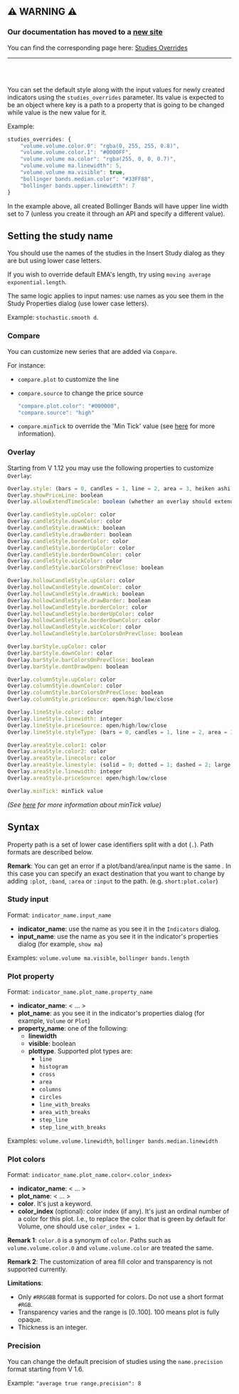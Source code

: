 ## :warning: WARNING :warning:

### Our documentation has moved to a [new site](https://www.tradingview.com/charting-library-docs/)

You can find the corresponding page here: [Studies Overrides
](https://www.tradingview.com/charting-library-docs/latest/customization/overrides/Studies-Overrides)

---

<br/>
<br/>

You can set the default style along with the input values for newly created indicators using the `studies_overrides` parameter.
Its value is expected to be an object where key is a path to a property that is going to be changed while value is the new value for it.

Example:

```javascript
studies_overrides: {
    "volume.volume.color.0": "rgba(0, 255, 255, 0.8)",
    "volume.volume.color.1": "#0000FF",
    "volume.volume ma.color": "rgba(255, 0, 0, 0.7)",
    "volume.volume ma.linewidth": 5,
    "volume.volume ma.visible": true,
    "bollinger bands.median.color": "#33FF88",
    "bollinger bands.upper.linewidth": 7
}
```

In the example above, all created Bollinger Bands will have upper line width set to 7 (unless you create it through an API and specify a different value).

## Setting the study name

You should use the names of the studies in the Insert Study dialog as they are but using lower case letters.

If you wish to override default EMA's length, try using `moving average exponential.length`.

The same logic applies to input names: use names as you see them in the Study Properties dialog (use lower case letters).

Example: `stochastic.smooth d`.

### Compare

You can customize new series that are added via `Compare`.

For instance:

- `compare.plot` to customize the line
- `compare.source` to change the price source

  ```javascript
  "compare.plot.color": "#000000",
  "compare.source": "high"
  ```

- `compare.minTick` to override the 'Min Tick' value (see [here](Overrides#minTick) for more information).

### Overlay

Starting from V 1.12 you may use the following properties to customize `Overlay`:

```javascript
Overlay.style: (bars = 0, candles = 1, line = 2, area = 3, heiken ashi = 8, hollow candles = 9, columns = 13)
Overlay.showPriceLine: boolean
Overlay.allowExtendTimeScale: boolean (whether an overlay should extend time axis, the property is used only when 'secondary_series_extend_time_scale' featureset is enabled)

Overlay.candleStyle.upColor: color
Overlay.candleStyle.downColor: color
Overlay.candleStyle.drawWick: boolean
Overlay.candleStyle.drawBorder: boolean
Overlay.candleStyle.borderColor: color
Overlay.candleStyle.borderUpColor: color
Overlay.candleStyle.borderDownColor: color
Overlay.candleStyle.wickColor: color
Overlay.candleStyle.barColorsOnPrevClose: boolean

Overlay.hollowCandleStyle.upColor: color
Overlay.hollowCandleStyle.downColor: color
Overlay.hollowCandleStyle.drawWick: boolean
Overlay.hollowCandleStyle.drawBorder: boolean
Overlay.hollowCandleStyle.borderColor: color
Overlay.hollowCandleStyle.borderUpColor: color
Overlay.hollowCandleStyle.borderDownColor: color
Overlay.hollowCandleStyle.wickColor: color
Overlay.hollowCandleStyle.barColorsOnPrevClose: boolean

Overlay.barStyle.upColor: color
Overlay.barStyle.downColor: color
Overlay.barStyle.barColorsOnPrevClose: boolean
Overlay.barStyle.dontDrawOpen: boolean

Overlay.columnStyle.upColor: color
Overlay.columnStyle.downColor: color
Overlay.columnStyle.barColorsOnPrevClose: boolean
Overlay.columnStyle.priceSource: open/high/low/close

Overlay.lineStyle.color: color
Overlay.lineStyle.linewidth: integer
Overlay.lineStyle.priceSource: open/high/low/close
Overlay.lineStyle.styleType: (bars = 0, candles = 1, line = 2, area = 3, heiken ashi = 8, hollow candles = 9, columns = 13)

Overlay.areaStyle.color1: color
Overlay.areaStyle.color2: color
Overlay.areaStyle.linecolor: color
Overlay.areaStyle.linestyle: (solid = 0; dotted = 1; dashed = 2; large dashed = 3)
Overlay.areaStyle.linewidth: integer
Overlay.areaStyle.priceSource: open/high/low/close

Overlay.minTick: minTick value
```

_(See [here](Overrides#minTick) for more information about minTick value)_

## Syntax

Property path is a set of lower case identifiers split with a dot (`.`). Path formats are described below.

**Remark**: You can get an error if a plot/band/area/input name is the same .
In this case you can specify an exact destination that you want to change by adding `:plot`, `:band`, `:area` or `:input` to the path. (e.g. `short:plot.color`)

### Study input

Format: `indicator_name.input_name`

- **indicator_name**: use the name as you see it in the `Indicators` dialog.
- **input_name**: use the name as you see it in the indicator's properties dialog (for example, `show ma`)

Examples: `volume.volume ma.visible`, `bollinger bands.length`

### Plot property

Format: `indicator_name.plot_name.property_name`

- **indicator_name**:  < ... >
- **plot_name**: as you see it in the indicator's properties dialog (for example, `Volume` or `Plot`)
- **property_name**: one of the following:
  - **linewidth**
  - **visible**: boolean
  - **plottype**. Supported plot types are:
    - `line`
    - `histogram`
    - `cross`
    - `area`
    - `columns`
    - `circles`
    - `line_with_breaks`
    - `area_with_breaks`
    - `step_line`
    - `step_line_with_breaks`

Examples: `volume.volume.linewidth`, `bollinger bands.median.linewidth`

### Plot colors

Format: `indicator_name.plot_name.color<.color_index>`

- **indicator_name**: < ... >
- **plot_name**: < ... >
- **color**. It's just a keyword.
- **color_index** (optional): color index (if any). It's just an ordinal number of a color for this plot.
  I.e., to replace the color that is green by default for Volume, one should use `color_index = 1`.

**Remark 1**: `color.0` is a synonym of `color`. Paths such as `volume.volume.color.0` and `volume.volume.color` are treated the same.

**Remark 2**: The customization of area fill color and transparency is not supported currently.

**Limitations**:

- Only `#RRGGBB` format is supported for colors. Do not use a short format `#RGB`.
- Transparency varies and the range is [0..100]. 100 means plot is fully opaque.
- Thickness is an integer.

### Precision

You can change the default precision of studies using the `name.precision` format starting from V 1.6.

Example: `"average true range.precision": 8`
